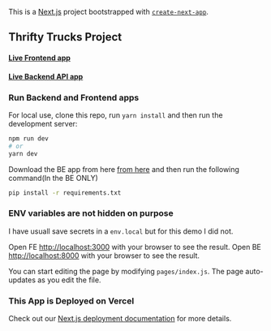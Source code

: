 This is a [Next.js](https://nextjs.org/) project bootstrapped with [`create-next-app`](https://github.com/vercel/next.js/tree/canary/packages/create-next-app).

## Thrifty Trucks Project

#### [Live Frontend app](https://thrifty-trucks-chariot.vercel.app)

#### [Live Backend API app](https://thrifty-trucks.herokuapp.com)

### Run Backend and Frontend apps

For local use, clone this repo, run `yarn install` and then run the development server:

```bash
npm run dev
# or
yarn dev
```

Download the BE app from here [from here](https://github.com/mstoniajohn/thrifty-trucks-backend) and then run the following command(In the BE ONLY)

```bash
pip install -r requirements.txt
```

### ENV variables are not hidden on purpose

I have usuall save secrets in a `env.local` but for this demo I did not.

Open FE [http://localhost:3000](http://localhost:3000) with your browser to see the result.
Open BE [http://localhost:8000](http://localhost:3000) with your browser to see the result.

You can start editing the page by modifying `pages/index.js`. The page auto-updates as you edit the file.

### This App is Deployed on Vercel

Check out our [Next.js deployment documentation](https://nextjs.org/docs/deployment) for more details.
